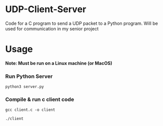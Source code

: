 # UDP-Client-Server
Code for a C program to send a UDP packet to a Python program. Will be used for communication in my senior project  

# Usage
**Note: Must be run on a Linux machine (or MacOS)**

### Run Python Server
```
python3 server.py
```

### Compile & run c client code
```
gcc client.c -o client
```
```
./client
```
